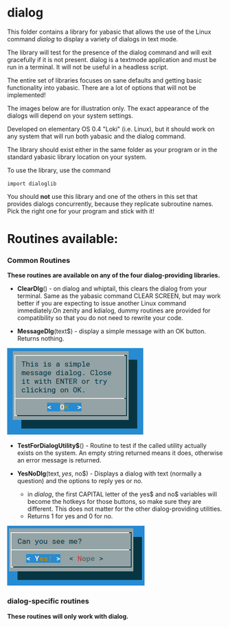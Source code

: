 # dialog

This folder contains a library for yabasic that allows the use of the Linux command *dialog* to display a variety of dialogs in text mode.

The library will test for the presence of the dialog command and will exit gracefully if it is not present. dialog is a textmode application and must be run in a terminal. It will not be useful in a headless script.

The entire set of libraries focuses on sane defaults and getting basic functionality into yabasic. There are a lot of options that will not be implemented!

The images below are for illustration only. The exact appearance of the dialogs will depend on your system settings.

Developed on elementary OS 0.4 "Loki" (i.e. Linux), but it should work on any system that will run both yabasic and the dialog command.

The library should exist either in the same folder as your program or in the standard yabasic library location on your system.

To use the library, use the command 

    import dialoglib

You should **not** use this library and one of the others in this set that provides dialogs concurrently, because they replicate subroutine names. Pick the right one for your program and stick with it!

# Routines available:

### Common Routines

**These routines are available on any of the four dialog-providing libraries.**

+ **ClearDlg**() - on dialog and whiptail, this clears the dialog from your terminal. Same as the yabasic command CLEAR SCREEN, but may work better if you are expecting to issue another Linux command immediately.On zenity and kdialog, dummy routines are provided for compatibility so that you do not need to rewrite your code.

+ **MessageDlg**(text$) - display a simple message with an OK button. Returns nothing.

![MessageDlg](imgs/MessageDlg.png)

+ **TestForDialogUtility$**() - Routine to test if the called utility actually exists on the system. An empty string returned means it does, otherwise an error message is returned.

+ **YesNoDlg**(text$,yes$, no$) - Displays a dialog with text (normally a question) and the options to reply yes or no.
    + in *dialog*, the first CAPITAL letter of the yes$ and no$ variables will become the hotkeys for those buttons, so make sure they are different. This does not matter for the other dialog-providing utilities.
    + Returns 1 for yes and 0 for no.

![YesNoDlg](imgs/YesNoDlg.png)


### dialog-specific routines

**These routines will only work with dialog.**






